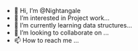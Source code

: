 - 👋 Hi, I’m @Nightangale
- 👀 I’m interested in Project work...
- 🌱 I’m currently learning data structures...
- 💞️ I’m looking to collaborate on ...
- 📫 How to reach me ...

<!---
Nightangale/Nightangale is a ✨ special ✨ repository because its `README.md` (this file) appears on your GitHub profile.
You can click the Preview link to take a look at your changes.
--->
